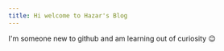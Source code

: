 ```yaml
---
title: Hi welcome to Hazar's Blog
---
```


I'm someone new to github and am learning out of curiosity :wink:
